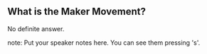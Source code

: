 ##  What is the Maker Movement?

<p class="fragment fade-in"><span class="catchline-reason">No definite answer.</span></p>


note:
    Put your speaker notes here.
    You can see them pressing 's'.
